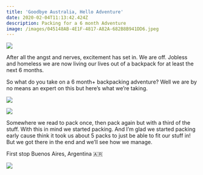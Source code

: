 ```yaml
---
title: 'Goodbye Australia, Hello Adventure'
date: 2020-02-04T11:13:42.424Z
description: Packing for a 6 month Adventure
image: /images/045148AB-4E1F-4817-A82A-682B8B941DD6.jpeg
---
```

![](/images/2AD5473C-2FF7-422F-8154-9463F7CA4ED5.jpeg)

After all the angst and nerves, excitement has set in. We are off. Jobless and homeless we are now living our lives out of a backpack for at least the next 6 months.

So what do you take on a 6 month+ backpacking adventure? Well we are by no means an expert on this but here’s what we’re taking. 

![](/images/E67DCB99-AB75-4375-A711-BD8CBC77B0BB.jpeg)

![](/images/7147F45E-22D5-4284-9C16-36DE39DDBD1C.jpeg)

Somewhere we read to pack once, then pack again but with a third of the stuff. With this in mind we started packing. And I’m glad we started packing early cause think it took us about 5 packs to just be able to fit our stuff in! But we got there in the end and we’ll see how we manage. 

First stop Buenos Aires, Argentina 🇦🇷

![](/images/73996BD4-0090-4F87-B5A1-0DCEF70244CC.jpeg)
